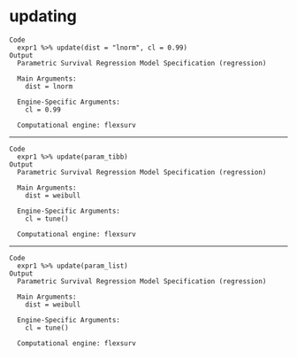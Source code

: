 # updating

    Code
      expr1 %>% update(dist = "lnorm", cl = 0.99)
    Output
      Parametric Survival Regression Model Specification (regression)
      
      Main Arguments:
        dist = lnorm
      
      Engine-Specific Arguments:
        cl = 0.99
      
      Computational engine: flexsurv 
      

---

    Code
      expr1 %>% update(param_tibb)
    Output
      Parametric Survival Regression Model Specification (regression)
      
      Main Arguments:
        dist = weibull
      
      Engine-Specific Arguments:
        cl = tune()
      
      Computational engine: flexsurv 
      

---

    Code
      expr1 %>% update(param_list)
    Output
      Parametric Survival Regression Model Specification (regression)
      
      Main Arguments:
        dist = weibull
      
      Engine-Specific Arguments:
        cl = tune()
      
      Computational engine: flexsurv 
      

